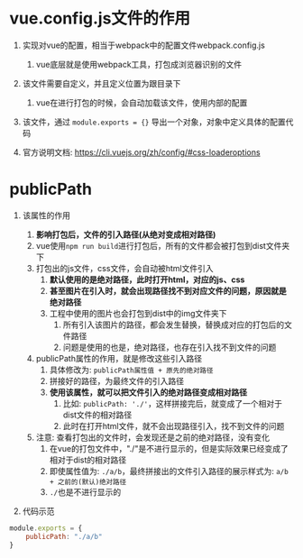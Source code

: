 
# vue.config.js文件的作用

1. 实现对vue的配置，相当于webpack中的配置文件webpack.config.js
   1) vue底层就是使用webpack工具，打包成浏览器识别的文件
   

2. 该文件需要自定义，并且定义位置为跟目录下
   1) vue在进行打包的时候，会自动加载该文件，使用内部的配置


3. 该文件，通过 `module.exports = {}` 导出一个对象，对象中定义具体的配置代码


4. 官方说明文档: https://cli.vuejs.org/zh/config/#css-loaderoptions



# publicPath

1. 该属性的作用
   1) **影响打包后，文件的引入路径(从绝对变成相对路径)**
   2) vue使用`npm run build`进行打包后，所有的文件都会被打包到dist文件夹下
   3) 打包出的js文件，css文件，会自动被html文件引入
      1) **默认使用的是绝对路径，此时打开html，对应的js、css**
      2) **甚至图片在引入时，就会出现路径找不到对应文件的问题，原因就是绝对路径**
      3) 工程中使用的图片也会打包到dist中的img文件夹下
         1) 所有引入该图片的路径，都会发生替换，替换成对应的打包后的文件路径
         2) 问题是使用的也是，绝对路径，也存在引入找不到文件的问题
   4) publicPath属性的作用，就是修改这些引入路径
      1) 具体修改为: `publicPath属性值 + 原先的绝对路径`
      2) 拼接好的路径，为最终文件的引入路径
      3) **使用该属性，就可以把文件引入的绝对路径变成相对路径**
         1) 比如: `publicPath: './'`，这样拼接完后，就变成了一个相对于dist文件的相对路径
         2) 此时在打开html文件，就不会出现路径引入，找不到文件的问题
   5) 注意: 查看打包出的文件时，会发现还是之前的绝对路径，没有变化
      1) 在vue的打包文件中，"./"是不进行显示的，但是实际效果已经变成了相对于dist的相对路径
      2) 即使属性值为: `./a/b`，最终拼接出的文件引入路径的展示样式为: `a/b + 之前的(默认)绝对路径`
      3) `./`也是不进行显示的
      

2. 代码示范
```js
module.exports = {
    publicPath: "./a/b"
}
```